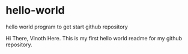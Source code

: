 # hello-world
hello world program to get start github repository

Hi There, Vinoth Here. This is my first hello world readme for my github repository.
